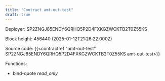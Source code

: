 ```yaml
---
title: "Contract amt-out-test"
draft: true
---
```

Deployer: SP2ZNGJ85ENDY6QRHQ5P2D4FXKGZWCKTB2T0Z55KS


 



Block height: 456440 (2025-01-12T21:26:22.000Z)

Source code: {{<contractref "amt-out-test" SP2ZNGJ85ENDY6QRHQ5P2D4FXKGZWCKTB2T0Z55KS amt-out-test>}}

Functions:

* bind-quote _read_only_
